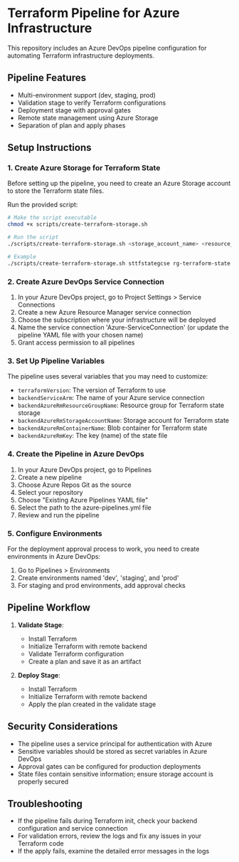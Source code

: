 # Terraform Pipeline for Azure Infrastructure

This repository includes an Azure DevOps pipeline configuration for automating Terraform infrastructure deployments.

## Pipeline Features

- Multi-environment support (dev, staging, prod)
- Validation stage to verify Terraform configurations
- Deployment stage with approval gates
- Remote state management using Azure Storage
- Separation of plan and apply phases

## Setup Instructions

### 1. Create Azure Storage for Terraform State

Before setting up the pipeline, you need to create an Azure Storage account to store the Terraform state files.

Run the provided script:

```bash
# Make the script executable
chmod +x scripts/create-terraform-storage.sh

# Run the script
./scripts/create-terraform-storage.sh <storage_account_name> <resource_group_name> <location>

# Example
./scripts/create-terraform-storage.sh sttfstategcse rg-terraform-state eastus
```

### 2. Create Azure DevOps Service Connection

1. In your Azure DevOps project, go to Project Settings > Service Connections
2. Create a new Azure Resource Manager service connection
3. Choose the subscription where your infrastructure will be deployed
4. Name the service connection 'Azure-ServiceConnection' (or update the pipeline YAML file with your chosen name)
5. Grant access permission to all pipelines

### 3. Set Up Pipeline Variables

The pipeline uses several variables that you may need to customize:

- `terraformVersion`: The version of Terraform to use
- `backendServiceArm`: The name of your Azure service connection
- `backendAzureRmResourceGroupName`: Resource group for Terraform state storage
- `backendAzureRmStorageAccountName`: Storage account for Terraform state
- `backendAzureRmContainerName`: Blob container for Terraform state
- `backendAzureRmKey`: The key (name) of the state file

### 4. Create the Pipeline in Azure DevOps

1. In your Azure DevOps project, go to Pipelines
2. Create a new pipeline
3. Choose Azure Repos Git as the source
4. Select your repository
5. Choose "Existing Azure Pipelines YAML file"
6. Select the path to the azure-pipelines.yml file
7. Review and run the pipeline

### 5. Configure Environments

For the deployment approval process to work, you need to create environments in Azure DevOps:

1. Go to Pipelines > Environments
2. Create environments named 'dev', 'staging', and 'prod'
3. For staging and prod environments, add approval checks

## Pipeline Workflow

1. **Validate Stage**:
   - Install Terraform
   - Initialize Terraform with remote backend
   - Validate Terraform configuration
   - Create a plan and save it as an artifact

2. **Deploy Stage**:
   - Install Terraform
   - Initialize Terraform with remote backend
   - Apply the plan created in the validate stage

## Security Considerations

- The pipeline uses a service principal for authentication with Azure
- Sensitive variables should be stored as secret variables in Azure DevOps
- Approval gates can be configured for production deployments
- State files contain sensitive information; ensure storage account is properly secured

## Troubleshooting

- If the pipeline fails during Terraform init, check your backend configuration and service connection
- For validation errors, review the logs and fix any issues in your Terraform code
- If the apply fails, examine the detailed error messages in the logs 